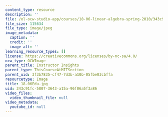 ```yaml
---
content_type: resource
description: ''
file: /ol-ocw-studio-app/courses/18-06-linear-algebra-spring-2010/343c91fc58073643a15a96f06a5f3a86_18.06Edu.jpg
file_size: 115634
file_type: image/jpeg
image_metadata:
  caption: ''
  credit: ''
  image-alt: ''
learning_resource_types: []
license: https://creativecommons.org/licenses/by-nc-sa/4.0/
ocw_type: OCWImage
parent_title: Instructor Insights
parent_type: ThisCourseAtMITSection
parent_uid: 3f3b7835-cf47-7d3b-a10b-05fbe03cbffa
resourcetype: Image
title: 18.06Edu.jpg
uid: 343c91fc-5807-3643-a15a-96f06a5f3a86
video_files:
  video_thumbnail_file: null
video_metadata:
  youtube_id: null
---
```

